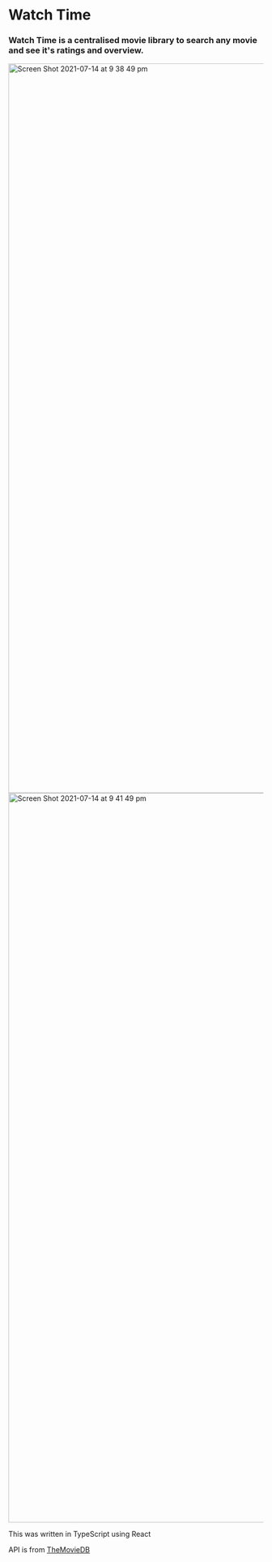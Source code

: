 
# Watch Time

### Watch Time is a centralised movie library to search any movie and see it's ratings and overview.

<img width="1440" alt="Screen Shot 2021-07-14 at 9 38 49 pm" src="https://user-images.githubusercontent.com/66828989/125615941-61504cc1-ade0-4381-8de1-6dbcd389453f.png">

<img width="1440" alt="Screen Shot 2021-07-14 at 9 41 49 pm" src="https://user-images.githubusercontent.com/66828989/125616345-9bd1441e-e132-4ccb-89e7-fff78b445994.png">

This was written in TypeScript using React
 
API is from [TheMovieDB](https://www.themoviedb.org/)
